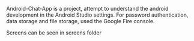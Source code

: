 Android-Chat-App is a project, attempt to understand the android development in the Android Studio settings. 
For password authentication, data storage and file storage, used the Google Fire console.

Screens can be seen in screens folder
